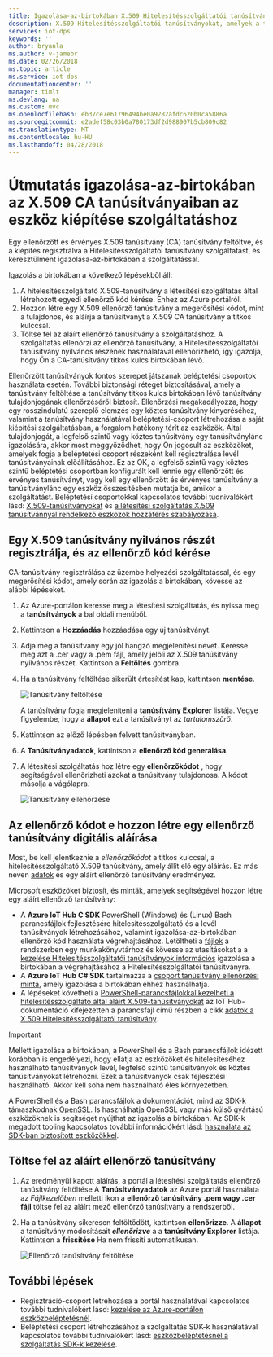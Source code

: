 ```yaml
---
title: Igazolása-az-birtokában X.509 Hitelesítésszolgáltatói tanúsítványokat, amelyek Azure IoT Hub eszköz kiépítése szolgáltatáshoz tartozó módjáról |} Microsoft Docs
description: X.509 Hitelesítésszolgáltatói tanúsítványokat, amelyek a terjesztési pontok szolgáltatás ellenőrzése
services: iot-dps
keywords: ''
author: bryanla
ms.author: v-jamebr
ms.date: 02/26/2018
ms.topic: article
ms.service: iot-dps
documentationcenter: ''
manager: timlt
ms.devlang: na
ms.custom: mvc
ms.openlocfilehash: eb37ce7e61796494be0a9282afdc620b0ca5886a
ms.sourcegitcommit: e2adef58c03b0a780173df2d988907b5cb809c82
ms.translationtype: MT
ms.contentlocale: hu-HU
ms.lasthandoff: 04/28/2018
---
```

# <a name="how-to-do-proof-of-possession-for-x509-ca-certificates-with-your-device-provisioning-service"></a>Útmutatás igazolása-az-birtokában az X.509 CA tanúsítványaiban az eszköz kiépítése szolgáltatáshoz

Egy ellenőrzött és érvényes X.509 tanúsítvány (CA) tanúsítvány feltöltve, és a kiépítés regisztrálva a Hitelesítésszolgáltatói tanúsítvány szolgáltatást, és keresztülment igazolása-az-birtokában a szolgáltatással. 

Igazolás a birtokában a következő lépésekből áll:
1. A hitelesítésszolgáltató X.509-tanúsítvány a létesítési szolgáltatás által létrehozott egyedi ellenőrző kód kérése. Ehhez az Azure portálról.
2. Hozzon létre egy X.509 ellenőrző tanúsítvány a megerősítési kódot, mint a tulajdonos, és aláírja a tanúsítványt a X.509 CA tanúsítvány a titkos kulccsal.
3. Töltse fel az aláírt ellenőrző tanúsítvány a szolgáltatáshoz. A szolgáltatás ellenőrzi az ellenőrző tanúsítvány, a Hitelesítésszolgáltatói tanúsítvány nyilvános részének használatával ellenőrizhető, így igazolja, hogy Ön a CA-tanúsítvány titkos kulcs birtokában lévő.

Ellenőrzött tanúsítványok fontos szerepet játszanak beléptetési csoportok használata esetén. További biztonsági réteget biztosításával, amely a tanúsítvány feltöltése a tanúsítvány titkos kulcs birtokában lévő tanúsítvány tulajdonjogának ellenőrzéséről biztosít. Ellenőrzési megakadályozza, hogy egy rosszindulatú szereplő elemzés egy köztes tanúsítvány kinyeréséhez, valamint a tanúsítvány használatával beléptetési-csoport létrehozása a saját kiépítési szolgáltatásban, a forgalom hatékony térít az eszközök. Által tulajdonjogát, a legfelső szintű vagy köztes tanúsítvány egy tanúsítványlánc igazolására, akkor most meggyőződhet, hogy Ön jogosult az eszközöket, amelyek fogja a beléptetési csoport részeként kell regisztrálása levél tanúsítványainak előállításához. Ez az OK, a legfelső szintű vagy köztes szintű beléptetési csoportban konfigurált kell lennie egy ellenőrzött és érvényes tanúsítványt, vagy kell egy ellenőrzött és érvényes tanúsítvány a tanúsítványlánc egy eszköz összesítésben mutatja be, amikor a szolgáltatást. Beléptetési csoportokkal kapcsolatos további tudnivalókért lásd: [X.509-tanúsítványokat](concepts-security.md#x509-certificates) és [a létesítési szolgáltatás X.509 tanúsítvánnyal rendelkező eszközök hozzáférés szabályozása](concepts-security.md#controlling-device-access-to-the-provisioning-service-with-x509-certificates).

## <a name="register-the-public-part-of-an-x509-certificate-and-get-a-verification-code"></a>Egy X.509 tanúsítvány nyilvános részét regisztrálja, és az ellenőrző kód kérése

CA-tanúsítvány regisztrálása az üzembe helyezési szolgáltatással, és egy megerősítési kódot, amely során az igazolás a birtokában, kövesse az alábbi lépéseket. 

1. Az Azure-portálon keresse meg a létesítési szolgáltatás, és nyissa meg a **tanúsítványok** a bal oldali menüből. 
2. Kattintson a **Hozzáadás** hozzáadása egy új tanúsítványt.
3. Adja meg a tanúsítvány egy jól hangzó megjelenítési nevet. Keresse meg azt a .cer vagy a .pem fájl, amely jelöli az X.509 tanúsítvány nyilvános részét. Kattintson a **Feltöltés** gombra.
4. Ha a tanúsítvány feltöltése sikerült értesítést kap, kattintson **mentése**.

    ![Tanúsítvány feltöltése](./media/how-to-verify-certificates/add-new-cert.png)  

   A tanúsítvány fogja megjeleníteni a **tanúsítvány Explorer** listája. Vegye figyelembe, hogy a **állapot** ezt a tanúsítványt az *tartalomszűrő*.

5. Kattintson az előző lépésben felvett tanúsítványban.

6. A **Tanúsítványadatok**, kattintson a **ellenőrző kód generálása**.

7. A létesítési szolgáltatás hoz létre egy **ellenőrzőkódot** , hogy segítségével ellenőrizheti azokat a tanúsítvány tulajdonosa. A kódot másolja a vágólapra. 

   ![Tanúsítvány ellenőrzése](./media/how-to-verify-certificates/verify-cert.png)  

## <a name="digitally-sign-the-verification-code-to-create-a-verification-certificate"></a>Az ellenőrző kódot e hozzon létre egy ellenőrző tanúsítvány digitális aláírása

Most, be kell jelentkeznie a *ellenőrzőkódot* a titkos kulccsal, a hitelesítésszolgáltató X.509 tanúsítvány, amely állít elő egy aláírás. Ez más néven [adatok](https://tools.ietf.org/html/rfc5280#section-3.1) és egy aláírt ellenőrző tanúsítvány eredményez.

Microsoft eszközöket biztosít, és minták, amelyek segítségével hozzon létre egy aláírt ellenőrző tanúsítvány: 

- A **Azure IoT Hub C SDK** PowerShell (Windows) és (Linux) Bash parancsfájlok fejlesztésére hitelesítésszolgáltató és a levél tanúsítványok létrehozásához, valamint igazolása-az-birtokában ellenőrző kód használata végrehajtásához. Letöltheti a [fájlok](https://github.com/Azure/azure-iot-sdk-c/tree/master/tools/CACertificates) a rendszerben egy munkakönyvtárhoz és kövesse az utasításokat a a [kezelése Hitelesítésszolgáltatói tanúsítványok információs](https://github.com/Azure/azure-iot-sdk-c/blob/master/tools/CACertificates/CACertificateOverview.md) igazolása a birtokában a végrehajtásához a Hitelesítésszolgáltatói tanúsítványra. 
- A **Azure IoT Hub C# SDK** tartalmazza a [csoport tanúsítvány ellenőrzési minta](https://github.com/Azure/azure-iot-sdk-csharp/tree/master/provisioning/service/samples/GroupCertificateVerificationSample), amely igazolása a birtokában ehhez használhatja.
- A lépéseket követheti a [PowerShell-parancsfájlokkal kezelheti a hitelesítésszolgáltató által aláírt X.509-tanúsítványokat](https://docs.microsoft.com/azure/iot-hub/iot-hub-security-x509-create-certificates) az IoT Hub-dokumentáció kifejezetten a parancsfájl című részben a cikk [adatok a X.509 Hitelesítésszolgáltatói tanúsítvány](https://docs.microsoft.com/azure/iot-hub/iot-hub-security-x509-create-certificates#signverificationcode).
 
> [!IMPORTANT]
> Mellett igazolása a birtokában, a PowerShell és a Bash parancsfájlok idézett korábban is engedélyezi, hogy ellátja az eszközöket és hitelesítéséhez használható tanúsítványok levél, legfelső szintű tanúsítványok és köztes tanúsítványokat létrehozni. Ezek a tanúsítványok csak fejlesztési használható. Akkor kell soha nem használható éles környezetben. 

A PowerShell és a Bash parancsfájlok a dokumentációt, mind az SDK-k támaszkodnak [OpenSSL](https://www.openssl.org/). Is használhatja OpenSSL vagy más külső gyártású eszközöknek is segítséget nyújthat az igazolás a birtokában. Az SDK-k megadott tooling kapcsolatos további információkért lásd: [használata az SDK-ban biztosított eszközökkel](how-to-use-sdk-tools.md). 


## <a name="upload-the-signed-verification-certificate"></a>Töltse fel az aláírt ellenőrző tanúsítvány

1. Az eredményül kapott aláírás, a portál a létesítési szolgáltatás ellenőrző tanúsítvány feltöltése A **Tanúsítványadatok** az Azure portál használata az _Fájlkezelőben_ melletti ikon a **ellenőrző tanúsítvány .pem vagy .cer fájl** töltse fel az aláírt mező ellenőrző tanúsítvány a rendszerből.

2. Ha a tanúsítvány sikeresen feltöltődött, kattintson **ellenőrizze**. A **állapot** a tanúsítvány módosításait **_ellenőrizve_** a a **tanúsítvány Explorer** listája. Kattintson a **frissítése** Ha nem frissíti automatikusan.

   ![Ellenőrző tanúsítvány feltöltése](./media/how-to-verify-certificates/upload-cert-verification.png)  

## <a name="next-steps"></a>További lépések

- Regisztráció-csoport létrehozása a portál használatával kapcsolatos további tudnivalókért lásd: [kezelése az Azure-portálon eszközbeléptetésnél](how-to-manage-enrollments.md).
- Beléptetési csoport létrehozásához a szolgáltatás SDK-k használatával kapcsolatos további tudnivalókért lásd: [eszközbeléptetésnél a szolgáltatás SDK-k kezelése](how-to-manage-enrollments-sdks.md).










